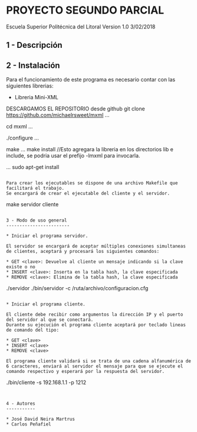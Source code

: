 PROYECTO SEGUNDO PARCIAL
======================

Escuela Superior Politécnica del Litoral
Version 1.0 3/02/2018

1 - Descripción
---------------




2 - Instalación
----------------
Para el funcionamiento de este programa es necesario contar con las siguientes librerias:

* Libreria Mini-XML

DESCARGAMOS EL REPOSITORIO desde github
git clone https://github.com/michaelrsweet/mxml
...

cd mxml
...

./configure
...

make
...
make install //Esto agregara la libreria en los directorios lib e include, se podria usar el prefijo -lmxml para invocarla.

...
sudo apt-get install
```

Para crear los ejecutables se dispone de una archivo Makefile que facilitará el trabajo.
Se encargará de crear el ejecutable del cliente y el servidor.

```
make servidor cliente
```

3 - Modo de uso general
------------------------

* Iniciar el programa servidor.

El servidor se encargará de aceptar múltiples conexiones simultaneas de clientes, aceptará y procesará los siguientes comandos:

* GET <clave>: Devuelve al cliente un mensaje indicando si la clave existe o no
* INSERT <clave>: Inserta en la tabla hash, la clave especificada
* REMOVE <clave>: Elimina de la tabla hash, la clave especificada

```
./servidor
./bin/servidor -c /ruta/archivo/configuracion.cfg
```

* Iniciar el programa cliente.

El cliente debe recibir como argumentos la dirección IP y el puerto del servidor al que se conectará.
Durante su ejecución el programa cliente aceptará por teclado lineas de comando del tipo:

* GET <clave>
* INSERT <clave>
* REMOVE <clave>

El programa cliente validará si se trata de una cadena alfanumérica de 6 caracteres, enviará al servidor el mensaje para que se ejecute el comando respectivo y esperará por la respuesta del servidor.

```
./bin/cliente -s 192.168.1.1 -p 1212
```


4 - Autores
-----------

* José David Neira Martrus
* Carlos Peñafiel
